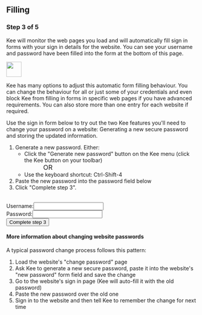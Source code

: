 
<h2>Filling</h2>

<h3>Step 3 of 5</h3>

<p>Kee will monitor the web pages you load and will automatically fill sign in forms with your sign in details for the website. You can see your username and password have been filled into the form at the bottom of this page.</p>

<div class="info"><div><img src="/images/glasses-solid.svg" width="40" height="40"/></div><div><p>Kee has many options to adjust this automatic form filling behaviour. You can change the behaviour for all or just some of your credentials and even block Kee from filling in forms in specific web pages if you have advanced requirements. You can also store more than one entry for each website if required.</p></div></div>

<p>Use the sign in form below to try out the two Kee features you'll need to change your password on a website: Generating a new secure password and storing the updated information.</p>

<div class="instruction"><ol>
	<li>Generate a new password. Either:<ul style="list-style-type: lower-roman">
		<li style="list-style-type:circle">Click the "Generate new password" button on the Kee menu (click the Kee button on your toolbar)</li>
		<li style="list-style-type:none; font-size: 1.25em; padding-left:50px">OR</li>
		<li style="list-style-type:circle">Use the keyboard shortcut: Ctrl-Shift-4</li></ul></li>
	<li>Paste the new password into the password field below</li>
	<li>Click "Complete step 3".</li>
    </ol>
</div>

<form action="/step4" method="get"><br/>
    <label for="username">Username:</label><input type="text" name="username" id="username"/><br/>
    <label for="password">Password:</label><input type="password" name="password" id="password"/><br/>
    <input type="submit" value="Complete step 3"/>
</form>

<h4>More information about changing website passwords</h4>

<p>A typical password change process follows this pattern:</p>
<ol>
	<li>Load the website's "change password" page</li>
	<li>Ask Kee to generate a new secure password, paste it into the website's "new password" form field and save the change</li>
	<li>Go to the website's sign in page (Kee will auto-fill it with the old password)</li>
	<li>Paste the new password over the old one</li>
	<li>Sign in to the website and then tell Kee to remember the change for next time</li>
</ol>

